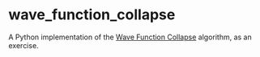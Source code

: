 # wave_function_collapse
A Python implementation of the [Wave Function Collapse](https://github.com/mxgmn/WaveFunctionCollapse) algorithm, as an exercise.
